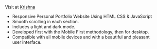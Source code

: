Visit at
<a href="https://krishnamurthy-srinivasan.github.io/krishna-murthy-portfolio/" target="_blank">Krishna</a>

- Responsive Personal Portfolio Website Using HTML CSS & JavaScript
- Smooth scrolling in each section.
- Includes a light and dark mode.
- Developed first with the Mobile First methodology, then for desktop.
- Compatible with all mobile devices and with a beautiful and pleasant user interface.
